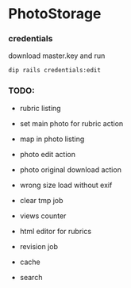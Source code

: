 # PhotoStorage

### credentials

download master.key and run 

```bash
dip rails credentials:edit
``` 

### TODO:
* rubric listing
* set main photo for rubric action

* map in photo listing
* photo edit action
* photo original download action

* wrong size load without exif 
* clear tmp job
* views counter
* html editor for rubrics
* revision job
* cache
* search
